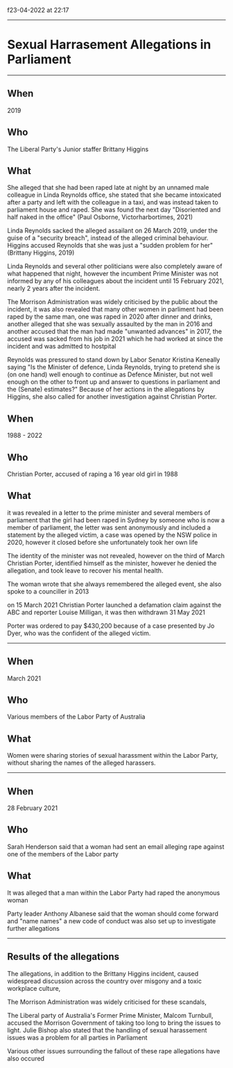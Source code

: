f23-04-2022 at 22:17

---
# Sexual Harrasement Allegations in Parliament
---

## When 
2019 
## Who 
The Liberal Party's Junior staffer Brittany Higgins

## What
She alleged that she had been raped late at night by an unnamed male colleague in Linda Reynolds office, she stated that she became intoxicated after a party and left with the colleague in a taxi, and was instead taken to parliament house and raped. She was found the next day "Disoriented and half naked in the office" (Paul Osborne, Victorharbortimes, 2021) 

Linda Reynolds sacked the alleged assailant on 26 March 2019, under the guise of a "security breach", instead of the alleged criminal behaviour. Higgins accused Reynolds that she was just a "sudden problem for her" (Brittany Higgins, 2019) 

Linda Reynolds and several other politicians were also completely aware of what happened that night, however the incumbent Prime Minister was not informed by any of his colleagues about the incident until 15 February 2021, nearly 2 years after the incident. 

The Morrison Administration was widely criticised by the public about the incident, it was also revealed that many other women in parliment had been raped by the same man, one was raped in 2020 after dinner and drinks, another alleged that she was sexually assaulted by the man in 2016 and another accused that the man had made "unwanted advances" in 2017, the accused was sacked from his job in 2021 which he had worked at since the incident and was admitted to hostpital

Reynolds was pressured to stand down by Labor Senator Kristina Keneally saying "Is the Minister of defence, Linda Reynolds, trying to pretend she is (on one hand) well enough to continue as Defence Minister, but not well enough on the other to front up and answer to questions in parliament and the (Senate) estimates?" Because of her actions in the allegations by Higgins, she also called for another investigation against Christian Porter. 



## When 
1988 - 2022

## Who 
Christian Porter, accused of raping a 16 year old girl in 1988

## What 
it was revealed in a letter to the prime minister and several members of parliament that the girl had been raped in Sydney by someone who is now a member of parliament, the letter was sent anonymously and included a statement by the alleged victim, a case was opened by the NSW police in 2020, however it closed before she unfortunately took her own life 

The identity of the minister was not revealed, however on the third of March Christian Porter, identified himself as the minister, however he denied the allegation, and took leave to recover his mental health. 

The woman wrote that she always remembered the alleged event, she also spoke to a counciller in 2013 

on 15 March 2021 Christian Porter launched a defamation claim against the ABC and reporter Louise Milligan, it was then withdrawn 31 May 2021

Porter was ordered to pay $430,200 because of a case presented by Jo Dyer, who was the confident of the alleged victim.

--- 

## When 
March 2021

## Who 
Various members of the Labor Party of Australia 

## What
Women were sharing stories of sexual harassment within the Labor Party, without sharing the names of the alleged harassers. 

---

## When 
28 February 2021 

## Who
Sarah Henderson said that a woman had sent an email alleging rape against one of the members of the Labor party

## What 
It was alleged that a man within the Labor Party had raped the anonymous woman

Party leader Anthony Albanese said that the woman should come forward and "name names" a new code of conduct was also set up to investigate further allegations

--- 

## Results of the allegations
The allegations, in addition to the Brittany Higgins incident, caused widespread discussion across the country over misgony and a toxic workplace culture,

The Morrison Administration was widely criticised for these scandals, 

The Liberal party of Australia's Former Prime Minister, Malcom Turnbull, accused the Morrison Government of taking too long to bring the issues to light. Julie Bishop also stated that the handling of sexual harassement issues was a problem for all parties in Parliament

Various other issues surrounding the fallout of these rape allegations have also occured 
